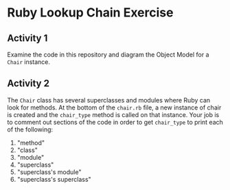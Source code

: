 # Ruby Lookup Chain Exercise

## Activity 1

Examine the code in this repository and diagram the Object Model for a `Chair` instance.

## Activity 2

The `Chair` class has several superclasses and modules where Ruby can look for methods. At the bottom of the `chair.rb` file, a new instance of chair is created and the `chair_type` method is called on that instance. Your job is to comment out sections of the code in order to get `chair_type` to print each of the following:

1. "method"
1. "class"
1. "module"
1. "superclass"
1. "superclass's module"
1. "superclass's superclass"

